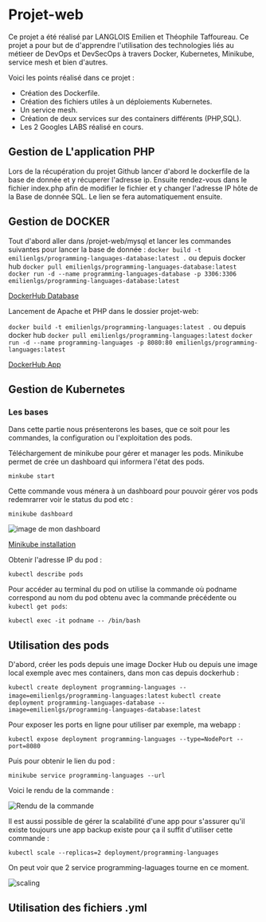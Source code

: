 # Projet-web

Ce projet a été réalisé par LANGLOIS Emilien et Théophile Taffoureau. Ce projet a pour but de d'apprendre l'utilisation des technologies liés au métieer de DevOps et DevSecOps à travers Docker, Kubernetes, Minikube, service mesh et bien d'autres.

Voici les points réalisé dans ce projet :

* Création des Dockerfile.
* Création des fichiers utiles à un déploiements Kubernetes.
* Un service mesh.
* Création de deux services sur des containers différents (PHP,SQL).
* Les 2 Googles LABS réalisé en cours.

## Gestion de L'application PHP

Lors de la récupération du projet Github lancer d'abord le dockerfile de la base de donnée et y récuperer l'adresse ip. Ensuite rendez-vous dans le fichier index.php afin de modifier le fichier et y changer l'adresse IP hôte de la Base de donnée SQL. Le lien se fera automatiquement ensuite.

## Gestion de DOCKER

Tout d'abord aller dans /projet-web/mysql et lancer les commandes suivantes pour lancer la base de donnée :
```docker build -t emilienlgs/programming-languages-database:latest .``` ou depuis docker hub ```docker pull emilienlgs/programming-languages-database:latest```
```docker run -d --name programming-languages-database -p 3306:3306 emilienlgs/programming-languages-database:latest```

[DockerHub Database](https://hub.docker.com/repository/docker/emilienlgs/programming-languages-database/general)

Lancement de Apache et PHP dans le dossier projet-web:

```docker build -t emilienlgs/programming-languages:latest .``` ou depuis docker hub ```docker pull emilienlgs/programming-languages:latest```
```docker run -d --name programming-languages -p 8080:80 emilienlgs/programming-languages:latest```

[DockerHub App](https://hub.docker.com/repository/docker/emilienlgs/programming-languages/general)

## Gestion de Kubernetes

### Les bases

Dans cette partie nous présenterons les bases, que ce soit pour les commandes, la configuration ou l'exploitation des pods.

Téléchargement de minikube pour gérer et manager les pods. Minikube permet de crée un dashboard qui informera l'état des pods.

```minkube start```

Cette commande vous ménera à un dashboard pour pouvoir gérer vos pods redemrarrer voir le status du pod etc :

```minikube dashboard```

![image de mon dashboard](image-rendu/image.png)


[Minikube installation](https://minikube.sigs.k8s.io/docs/start/)

Obtenir l'adresse IP du pod :

```kubectl describe pods```

Pour accéder au terminal du pod on utilise la commande où podname correspond au nom du pod obtenu avec la commande précédente ou ```kubectl get pods```:

```kubectl exec -it podname -- /bin/bash```

## Utilisation des pods

D'abord, créer les pods depuis une image Docker Hub ou depuis une image local exemple avec mes containers, dans mon cas depuis dockerhub :

```kubectl create deployment programming-languages --image=emilienlgs/programming-languages:latest```
```kubectl create deployment programming-languages-database --image=emilienlgs/programming-languages-database:latest```


Pour exposer les ports en ligne pour utiliser par exemple, ma webapp :

```kubectl expose deployment programming-languages --type=NodePort --port=8080```

Puis pour obtenir le lien du pod :

```minikube service programming-languages --url```

Voici le rendu de la commande :

![Rendu de la commande](image-rendu/image-1.png)

Il est aussi possible de gérer la scalabilité d'une app pour s'assurer qu'il existe toujours une app backup existe pour ça il suffit d'utiliser cette commande :

```kubectl scale --replicas=2 deployment/programming-languages```

On peut voir que 2 service programming-laguages tourne en ce moment.

![scaling](image-rendu/image-2.png)

## Utilisation des fichiers .yml
